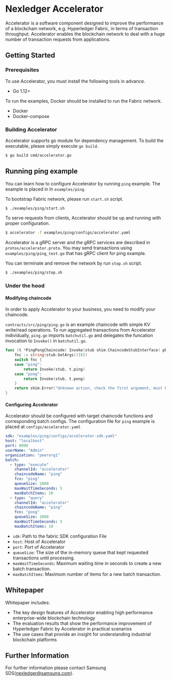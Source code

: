 # Nexledger Accelerator
Accelerator is a software component designed to improve the performance of a blockchain network, e.g. Hyperledger Fabric, in terms of transaction throughput. Accelerator enables the blockchain network to deal with a huge number of transaction requests from applications. 


## Getting Started
### Prerequisites
To use Accelerator, you must install the following tools in advance.
- Go 1.12+

To run the examples, Docker should be installed to run the Fabric network.
- Docker
- Docker-compose

### Building Accelerator
Accelerator supports go module for dependency management. To build the executable, please simply execute `go build`.
```bash
$ go build cmd/accelerator.go
```

## Running ping example
You can learn how to configure Accelerator by running `ping` example. The example is placed in In `examples/ping`. 

To bootstrap Fabric network, please run `start.sh` script.
```bash
$ ./examples/ping/start.sh
```

To serve requests from clients, Accelerator should be up and running with proper configuration.
```bash
$ accelerator -f examples/ping/configs/accelerator.yaml
```

Accelerator is a gRPC server and the gRPC services are described in `protos/accelerator.proto`.
You may send transactions using `examples/ping/ping_test.go` that has gRPC client for ping example. 

You can terminate and remove the network by run `stop.sh` script.
```bash
$ ./examples/ping/stop.sh
```

### Under the hood
#### Modifying chaincode
In order to apply Accelerator to your business, you need to modify your chaincode.

`contracts/src/ping/ping.go` is an example chaincode with simple KV write/read operations.
To run aggregated transactions from Accelerator individually, `ping.go` imports `batchutil.go` and delegates the funcation invocation to `Invoke()` in `batchutil.go`.
```go
func (t *PingPongChaincode) Invoke(stub shim.ChaincodeStubInterface) pb.Response {
	fnc := string(stub.GetArgs()[0])
	switch fnc {
	case "ping":
		return Invoke(stub, t.ping)
	case "pong":
		return Invoke(stub, t.pong)
	}
	return shim.Error("Unknown action, check the first argument, must be one of 'insert', 'query'")
}
```  

#### Configuring Accelerator
Accelerator should be configured with target chaincode functions and corresponding batch configs. 
The configuration file for `ping` example is placed at `configs/accelerator.yaml` 
```yaml
sdk: "examples/ping/configs/accelerator-sdk.yaml"
host: "localhost"
port: 8090
userName: "Admin"
organization: "peerorg1"
batch:
  - type: "execute"
    channelId: "accelerator"
    chaincodeName: "ping"
    fcn: "ping"
    queueSize: 1000
    maxWaitTimeSeconds: 5
    maxBatchItems: 10
  - type: "query"
    channelId: "accelerator"
    chaincodeName: "ping"
    fcn: "pong"
    queueSize: 1000
    maxWaitTimeSeconds: 5
    maxBatchItems: 10
```
- `sdk`: Path to the fabric SDK configuration File
- `host`: Host of Accelerator
- `port`: Port of Accelerator
- `queueSize`: The size of the in-memory queue that kept requested transactions until processing.
- `maxWaitTimeSeconds`: Maximum waiting time in seconds to create a new batch transaction.
- `maxBatchItems`: Maximum number of items for a new batch transaction.

## Whitepaper
Whitepaper includes:
- The key design features of Accelerator enabling high performance enterprise-wide blockchain technology
- The evaluation results that show the performance improvement of Hyperledger Fabric by Accelerator in practical scenarios
- The use cases that provide an insight for understanding industrial blockchain platforms

## Further Information
For further information please contact Samsung SDS(nexledger@samsung.com).

